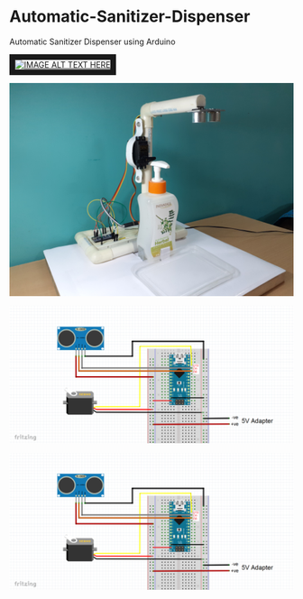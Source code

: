 # Automatic-Sanitizer-Dispenser
Automatic Sanitizer Dispenser using Arduino 

<a href="" 
target="_blank"><img src="https://upload.wikimedia.org/wikipedia/commons/3/34/YouTube_logo_%282017%29.png" 
alt="IMAGE ALT TEXT HERE" width="220" height="45" border="10" /></a>

![Screenshot](dispenser.jpg)

![Screenshot](schematic1A.PNG)

![Screenshot](schematic1A.PNG)



